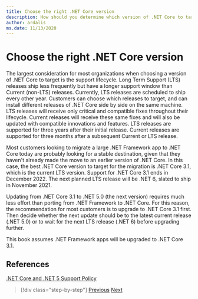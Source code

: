 ```yaml
---
title: Choose the right .NET Core version
description: How should you determine which version of .NET Core to target?
author: ardalis
ms.date: 11/13/2020
---
```


# Choose the right .NET Core version

The largest consideration for most organizations when choosing a version of .NET Core to target is the support lifecycle. Long Term Support (LTS) releases ship less frequently but have a longer support window than Current (non-LTS) releases. Currently, LTS releases are scheduled to ship every other year. Customers can choose which releases to target, and can install different releases of .NET Core side by side on the same machine. LTS releases will receive only critical and compatible fixes throughout their lifecycle. Current releases will receive these same fixes and will also be updated with compatible innovations and features. LTS releases are supported for three years after their initial release. Current releases are supported for three months after a subsequent Current or LTS release.

Most customers looking to migrate a large .NET Framework app to .NET Core today are probably looking for a stable destination, given that they haven't already made the move to an earlier version of .NET Core. In this case, the best .NET Core version to target for the migration is .NET Core 3.1, which is the current LTS version. Support for .NET Core 3.1 ends in December 2022. The next planned LTS release will be .NET 6, slated to ship in November 2021.

Updating from .NET Core 3.1 to .NET 5.0 (the next version) requires much less effort than porting from .NET Framework to .NET Core. For this reason, the recommendation for most customers is to upgrade to .NET Core 3.1 first. Then decide whether the next update should be to the latest current release (.NET 5.0) or to wait for the next LTS release (.NET 6) before upgrading further.

This book assumes .NET Framework apps will be upgraded to .NET Core 3.1.

## References

[.NET Core and .NET 5 Support Policy](https://dotnet.microsoft.com/platform/support/policy/dotnet-core)

>[!div class="step-by-step"]
>[Previous](migrate-aspnet-core-2-1.md)
>[Next](incremental-migration-strategies.md)
